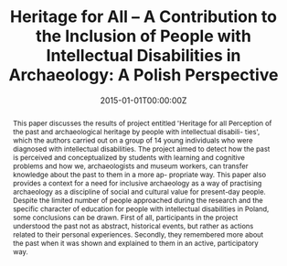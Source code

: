 ---
title: "Heritage for All – A Contribution to the Inclusion of People with Intellectual Disabilities in Archaeology: A Polish Perspective"
authors:
- Kornelia Kajda, Tomasz Michalik, Dawid Kobiałka
author_notes:
- "Equal contribution"
- "Equal contribution"
date: "2015-01-01T00:00:00Z"
doi: "https://doi.org/10.37718/CSA.2015.10"

# Schedule page publish date (NOT publication's date).
publishDate: "2024-01-01T00:00:00Z"

# Publication type.
# Accepts a single type but formatted as a YAML list (for Hugo requirements).
# Enter a publication type from the CSL standard.
publication_types: ["article-journal"]

# Publication name and optional abbreviated publication name.
publication: "*Current Swedish Archaeology*, 23(1)"
publication_short: ""

abstract: This paper discusses the results of project entitled 'Heritage for all Perception of the past and archaeological heritage by people with intellectual disabili- ties', which the authors carried out on a group of 14 young individuals who were diagnosed with intellectual disabilities. The project aimed to detect how the past is perceived and conceptualized by students with learning and cognitive problems and how we, archaeologists and museum workers, can transfer knowledge about the past to them in a more ap- propriate way. This paper also provides a context for a need for inclusive archaeology as a way of practising archaeology as a discipline of social and cultural value for present-day people. Despite the limited number of people approached during the research and the specific character of education for people with intellectual disabilities in Poland, some conclusions can be drawn. First of all, participants in the project understood the past not as abstract, historical events, but rather as actions related to their personal experiences. Secondly, they remembered more about the past when it was shown and explained to them in an active, participatory way.

# Summary. An optional shortened abstract.
summary: 

tags:
- Inclusive Archaeology
- Intelectual Disabilities
featured: false

# links:
# - name: ""
#   url: ""
url_pdf: "https://publicera.kb.se/csa/article/view/364" 
url_code: 
url_dataset: ''
url_poster: ''
url_project: ''
url_slides: ''
url_source: ''
url_video: ''

# Featured image
# To use, add an image named `featured.jpg/png` to your page's folder. 
image:
  caption: 'Image credit: Current Swedish [**Unsplash**](https://unsplash.com/photos/jdD8gXaTZsc)'
  focal_point: ""
  preview_only: false

# Associated Projects (optional).
#   Associate this publication with one or more of your projects.
#   Simply enter your project's folder or file name without extension.
#   E.g. `internal-project` references `content/project/internal-project/index.md`.
#   Otherwise, set `projects: []`.
projects: []

# Slides (optional).
#   Associate this publication with Markdown slides.
#   Simply enter your slide deck's filename without extension.
#   E.g. `slides: "example"` references `content/slides/example/index.md`.
#   Otherwise, set `slides: ""`.
slides: example
---
